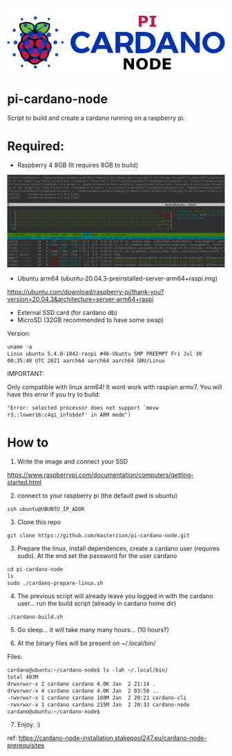 ![pi-cardano-node logo](https://github.com/masterzion/pi-cardano-node/blob/main/imgs/logo.png?raw=true)

# pi-cardano-node

Script to build and create a cardano running on a raspberry pi.

# Required:
 - Raspberry 4 8GB (It requires 8GB to build)

![Build memory usage](https://github.com/masterzion/pi-cardano-node/blob/main/imgs/memory.png?raw=true)

 - Ubuntu arm64 (ubuntu-20.04.3-preinstalled-server-arm64+raspi.img)

https://ubuntu.com/download/raspberry-pi/thank-you?version=20.04.3&architecture=server-arm64+raspi

 - External SSD card (for cardano db)
 - MicroSD (32GB recommended to have some swap)



Version:
 ```
 uname -a
 Linux ubuntu 5.4.0-1042-raspi #46-Ubuntu SMP PREEMPT Fri Jul 30 00:35:40 UTC 2021 aarch64 aarch64 aarch64 GNU/Linux
 ```

IMPORTANT:

Only compatible with linux arm64! It wont work with raspian armv7. You will have this error if you try to build:
```
"Error: selected processor does not support `movw r3,:lower16:c4qi_info$def' in ARM mode")
```

# How to

1) Write the image and connect your SSD

https://www.raspberrypi.com/documentation/computers/getting-started.html


2) connect to your raspberry pi (the default pwd is ubuntu)
```
ssh ubuntu@UBUNTU_IP_ADDR
```

3) Clone this repo

```
git clone https://github.com/masterzion/pi-cardano-node.git
```

3) Prepare the linux, install dependences, create a cardano user
(requires sudo). At the end set the password for the user cardano
```
cd pi-cardano-node
ls
sudo ./cardano-prepare-linux.sh
```

4) The previous script will already leave you logged in with the cardano user... run the build script (already in cardano home dir)

```
./cardano-build.sh
```

5) Go sleep... it will take many many hours... (10 hours?)

6) At the binary files will be present on ~/.local/bin/

Files:
```
cardano@ubuntu:~/cardano-node$ ls -lah ~/.local/bin/
total 403M
drwxrwxr-x 2 cardano cardano 4.0K Jan  2 21:14 .
drwxrwxr-x 4 cardano cardano 4.0K Jan  2 03:58 ..
-rwxrwxr-x 1 cardano cardano 188M Jan  2 20:21 cardano-cli
-rwxrwxr-x 1 cardano cardano 215M Jan  2 20:33 cardano-node
cardano@ubuntu:~/cardano-node$
```

7) Enjoy. :)


ref: https://cardano-node-installation.stakepool247.eu/cardano-node-prerequisites

